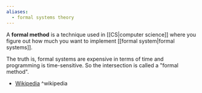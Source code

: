 ```yaml
---
aliases:
  - formal systems theory
---
```

A **formal method** is a technique used in [[CS|computer science]] where you figure out how much you want to implement [[formal system|formal systems]].

The truth is, formal systems are expensive in terms of time and programming is time-sensitive. So the intersection is called a "formal method".

- [Wikipedia](https://en.wikipedia.org/wiki/Formal_methods) ^wikipedia